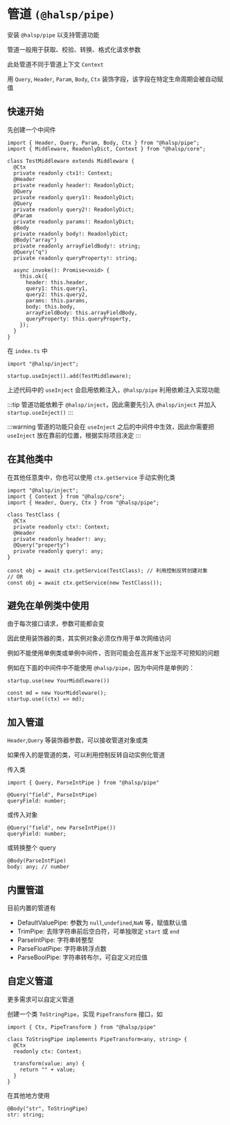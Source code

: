 # 管道 `(@halsp/pipe)`

安装 `@halsp/pipe` 以支持管道功能

管道一般用于获取、校验、转换、格式化请求参数

此处管道不同于管道上下文 `Context`

用 `Query`, `Header`, `Param`, `Body`, `Ctx` 装饰字段，该字段在特定生命周期会被自动赋值

## 快速开始

先创建一个中间件

```TS
import { Header, Query, Param, Body, Ctx } from "@halsp/pipe";
import { Middleware, ReadonlyDict, Context } from "@halsp/core";

class TestMiddleware extends Middleware {
  @Ctx
  private readonly ctx1!: Context;
  @Header
  private readonly header!: ReadonlyDict;
  @Query
  private readonly query1!: ReadonlyDict;
  @Query
  private readonly query2!: ReadonlyDict;
  @Param
  private readonly params!: ReadonlyDict;
  @Body
  private readonly body!: ReadonlyDict;
  @Body("array")
  private readonly arrayFieldBody!: string;
  @Query("q")
  private readonly queryProperty!: string;

  async invoke(): Promise<void> {
    this.ok({
      header: this.header,
      query1: this.query1,
      query2: this.query2,
      params: this.params,
      body: this.body,
      arrayFieldBody: this.arrayFieldBody,
      queryProperty: this.queryProperty,
    });
  }
}

```

在 `index.ts` 中

```TS
import "@halsp/inject";

startup.useInject().add(TestMiddleware);
```

上述代码中的 `useInject` 会启用依赖注入，`@halsp/pipe` 利用依赖注入实现功能

:::tip
管道功能依赖于 `@halsp/inject`，因此需要先引入 `@halsp/inject` 并加入 `startup.useInject()`
:::

:::warning
管道的功能只会在 `useInject` 之后的中间件中生效，因此你需要把 `useInject` 放在靠前的位置，根据实际项目决定
:::

## 在其他类中

在其他任意类中，你也可以使用 `ctx.getService` 手动实例化类

```TS
import "@halsp/inject";
import { Context } from "@halsp/core";
import { Header, Query, Ctx } from "@halsp/pipe";

class TestClass {
  @Ctx
  private readonly ctx!: Context;
  @Header
  private readonly header!: any;
  @Query("property")
  private readonly query!: any;
}

const obj = await ctx.getService(TestClass); // 利用控制反转创建对象
// OR
const obj = await ctx.getService(new TestClass());
```

## 避免在单例类中使用

由于每次接口请求，参数可能都会变

因此使用装饰器的类，其实例对象必须仅作用于单次网络访问

例如不能使用单例类或单例中间件，否则可能会在高并发下出现不可预知的问题

例如在下面的中间件中不能使用 `@halsp/pipe`，因为中间件是单例的：

```TS
startup.use(new YourMiddleware())
```

```TS
const md = new YourMiddleware();
startup.use((ctx) => md);
```

## 加入管道

`Header`,`Query` 等装饰器参数，可以接收管道对象或类

如果传入的是管道的类，可以利用控制反转自动实例化管道

传入类

```TS
import { Query, ParseIntPipe } from "@halsp/pipe"

@Query("field", ParseIntPipe)
queryField: number;
```

或传入对象

```TS
@Query("field", new ParseIntPipe())
queryField: number;
```

或转换整个 query

```TS
@Body(ParseIntPipe)
body: any; // number
```

## 内置管道

目前内置的管道有

- DefaultValuePipe: 参数为 `null`,`undefined`,`NaN` 等，赋值默认值
- TrimPipe: 去除字符串前后空白符，可单独限定 `start` 或 `end`
- ParseIntPipe: 字符串转整型
- ParseFloatPipe: 字符串转浮点数
- ParseBoolPipe: 字符串转布尔，可自定义对应值

## 自定义管道

更多需求可以自定义管道

创建一个类 `ToStringPipe`，实现 `PipeTransform` 接口，如

```TS
import { Ctx, PipeTransform } from "@halsp/pipe"

class ToStringPipe implements PipeTransform<any, string> {
  @Ctx
  readonly ctx: Context;

  transform(value: any) {
    return "" + value;
  }
}
```

在其他地方使用

```TS
@Body("str", ToStringPipe)
str: string;
```
